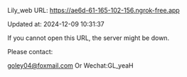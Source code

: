 Lily_web URL: https://ae6d-61-165-102-156.ngrok-free.app

Updated at: 2024-12-09 10:31:37

If you cannot open this URL, the server might be down.

Please contact: 

goley04@foxmail.com Or Wechat:GL_yeaH
